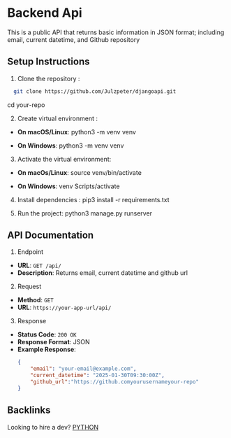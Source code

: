 # Backend Api
This is a public API that returns basic information in JSON format; including email, current datetime, and Github repository

## Setup Instructions

1. Clone the repository :
```bash
  git clone https://github.com/Julzpeter/djangoapi.git
```
cd your-repo

2. Create virtual environment :

- **On macOS/Linux**:
python3 -m venv venv

- **On Windows**:
python3 -m venv venv

3. Activate the virtual environment:

- **On macOs/Linux**:
source venv/bin/activate

- **On Windows**:
venv Scripts/activate

4. Install dependencies :
pip3 install -r requirements.txt

5. Run the project:
python3 manage.py runserver

## API Documentation

1. Endpoint
- **URL**: `GET /api/  `
- **Description**: Returns email, current datetime and github url

2. Request
- **Method**: `GET`
- **URL**: `https://your-app-url/api/`

3. Response
- **Status Code**: `200 OK`
- **Response Format**: JSON
- **Example Response**:
    ```json
    {
        "email": "your-email@example.com",
        "current_datetime": "2025-01-30T09:30:00Z",
        "github_url":"https://github.comyourusernameyour-repo" 
    }

## Backlinks

Looking to hire a dev?
[PYTHON](https://hng.tech/hire/python-developers)
